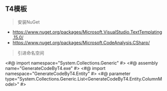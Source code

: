 ## T4模板

> 安装NuGet

- https://www.nuget.org/packages/Microsoft.VisualStudio.TextTemplating.15.0/
- https://www.nuget.org/packages/Microsoft.CodeAnalysis.CSharp/


> 引进命名空间

<#@ import namespace="System.Collections.Generic" #>
<#@ assembly name="GenerateCodeByT4.exe" #>
<#@ import namespace="GenerateCodeByT4.Entity" #>
<#@ parameter type="System.Collections.Generic.List<GenerateCodeByT4.Entity.ColumnModel>" #>